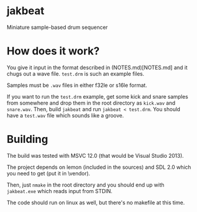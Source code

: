 jakbeat
=======

Miniature sample-based drum sequencer

How does it work?
=================

You give it input in the format described in (NOTES.md)[NOTES.md] and it chugs out a wave file. `test.drm` is such an example files.

Samples must be `.wav` files in either f32le or s16le format.

If you want to run the `test.drm` example, get some kick and snare samples from somewhere and drop them in the root directory as `kick.wav` and `snare.wav`. Then, build `jakbeat` and run `jakbeat < test.drm`. You should have a `test.wav` file which sounds like a groove.

Building
========

The build was tested with MSVC 12.0 (that would be Visual Studio 2013).

The project depends on lemon (included in the sources) and SDL 2.0 which you need to get (put it in \vendor).

Then, just `nmake` in the root directory and you should end up with `jakbeat.exe` which reads input from STDIN.

The code should run on linux as well, but there's no makefile at this time.
